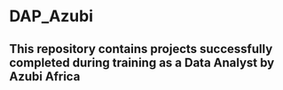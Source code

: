 # DAP_Azubi
## This repository contains projects successfully completed during training as a Data Analyst by Azubi Africa
